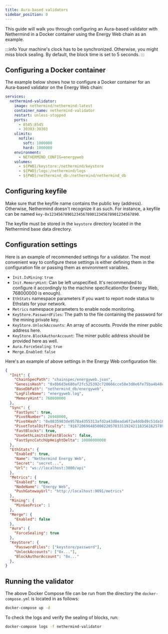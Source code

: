 ```yaml
---
title: Aura-based validators
sidebar_position: 0
---
```


This guide will walk you through configuring an Aura-based validator with Nethermind in a Docker container using the Energy Web chain as an example.

:::info
Your machine's clock has to be synchronized. Otherwise, you might miss block sealing. By default, the block time is set to 5 seconds.
:::

## Configuring a Docker container

The example below shows how to configure a Docker container for an Aura-based validator on the Energy Web chain:

```yaml title="docker-compose.yml"
services:
  nethermind-validator:
    image: nethermind/nethermind:latest
    container_name: nethermind-validator
    restart: unless-stopped
    ports:
      - 8545:8545
      - 30303:30303
    ulimits:
      nofile:
        soft: 1000000
        hard: 1000000
    environment:
      - NETHERMIND_CONFIG=energyweb
    volumes:
      - ${PWD}/keystore:/nethermind/keystore
      - ${PWD}/logs:/nethermind/logs
      - ${PWD}/nethermind_db:/nethermind/nethermind_db
```

## Configuring keyfile

Make sure that the keyfile name contains the public key (address). Otherwise, Nethermind doesn't recognize it as such. 
For instance, a keyfile can be named `key-0x1234567890123456789012345678901234567890`.

The keyfile must be stored in the `keystore` directory located in the Nethermind base data directory.

## Configuration settings

Here is an example of recommended settings for a validator. The most convenient way to configure these settings is either defining them in the configuration file or passing them as environment variables.

- `Init.IsMining`: `true`
- `Init.MemoryHint`: Can be left unspecified. It's recommended to configure it accordingly to the machine specification(for Eneergy Web, 768000000 is enough).
- `EthStats` namespace parameters if you want to report node status to Ethstats for your network.
- `Metrics` namespace parameters to enable node monitoring.
- `KeyStore.PasswordFiles`: The  path to the file containing the password for the mining private key.
- `KeyStore.UnlockAccounts`: An array of accounts. Provide the miner public address here.
- `KeyStore.BlockAuthorAccount`: The miner public address should be provided here as well.
- `Aura.ForceSealing`: `true`
- `Merge.Enabled`: `false`

Here's an example of above settings in the Energy Web configuration file:

```json title="energyweb.cfg"
{
  "Init": {
    "ChainSpecPath": "chainspec/energyweb.json",
    "GenesisHash": "0x0b6d3e680af2fc525392c720666cce58e3d8e6fe75ba4b48cb36bcc69039229b",
    "BaseDbPath": "nethermind_db/energyweb",
    "LogFileName": "energyweb.log",
    "MemoryHint": 768000000
  },
  "Sync": {
    "FastSync": true,
    "PivotNumber": 26940000,
    "PivotHash": "0x8835983de9578a4355313afd2a43d8eada6f2a4ddbd9c51da103e0d5f53c4d8b",
    "PivotTotalDifficulty": "9167206964850082205703311924211835616257898274",
    "FastBlocks": true,
    "UseGethLimitsInFastBlocks": false,
    "FastSyncCatchUpHeightDelta": 10000000000
  },
  "EthStats": {
    "Enabled": true,
    "Name": "Nethermind Energy Web",
    "Secret": "secret...",
    "Url": "ws://localhost:3000/api"
  },
  "Metrics": {
    "Enabled": true,
    "NodeName": "Energy Web",
    "PushGatewayUrl": "http://localhost:9091/metrics"
  },
  "Mining": {
    "MinGasPrice": 1
  },
  "Merge": {
    "Enabled": false
  },
  "Aura": {
    "ForceSealing": true
  },
  "KeyStore": {
    "PasswordFiles": ["keystore/password"],
    "UnlockAccounts": ["0x..."],
    "BlockAuthorAccount": "0x..." 
  },
}
```

## Running the validator

The above Docker Compose file can be run from the directory the `docker-compose.yml` is located in as follows:

```bash
docker-compose up -d
```

To check the logs and verify the sealing of blocks, run:

```bash
docker-compose logs -f nethermind-validator
```